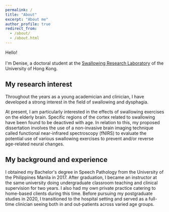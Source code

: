 ```yaml
---
permalink: /
title: "About"
excerpt: "About me"
author_profile: true
redirect_from: 
  - /about/
  - /about.html
---
```

Hello! <br> <br> I'm Denise, a doctoral student at the [Swallowing Research Laboratory](https://swallow.edu.hku.hk/) of the University of Hong Kong. 


## My research interest
Throughout the years as a young academician and clinician, I have developed a strong interest in the field of swallowing and dysphagia. 

At present, I am particularly interested in the effects of swallowing exercises on the elderly brain. Specific regions of the cortex related to swallowing have been found to be deactived with age. In relation to this, my proposed dissertation involves the use of a non-invasive brain imaging technique called functional near-infrared spectroscopy (fNIRS) to evaluate the potential use of various swallowing exercises to prevent and/or reverse age-related neural changes. 


## My background and experience
I obtained my Bachelor's degree in Speech Pathology from the University of the Philippines Manila in 2017. After graduation, I became an instructor at the same university doing undergraduate classroom teaching and clinical supervision for two years. I also had my own private practice catering to home-based clients during this time. Before pursuing my postgraduate studies in 2020, I transitioned to the hospital setting and served as a full-time clinician seeing both in and out-patients across varied age groups. 
